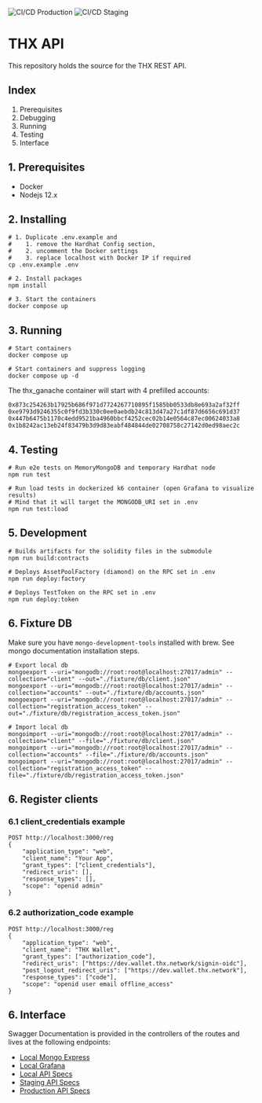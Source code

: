 ![CI/CD Production](https://github.com/thxprotocol/api/workflows/CI/CD%20Production/badge.svg)
![CI/CD Staging](https://github.com/thxprotocol/api/workflows/CI/CD%20Staging/badge.svg)

# THX API

This repository holds the source for the THX REST API.

## Index

1. Prerequisites
2. Debugging
3. Running
4. Testing
5. Interface

## 1. Prerequisites

-   Docker
-   Nodejs 12.x

## 2. Installing

```
# 1. Duplicate .env.example and
#    1. remove the Hardhat Config section,
#    2. uncomment the Docker settings
#    3. replace localhost with Docker IP if required
cp .env.example .env

# 2. Install packages
npm install

# 3. Start the containers
docker compose up

```

## 3. Running

```
# Start containers
docker compose up

# Start containers and suppress logging
docker compose up -d
```

The thx_ganache container will start with 4 prefilled accounts:

```
0x873c254263b17925b686f971d7724267710895f1585bb0533db8e693a2af32ff
0xe9793d9246355c0f9fd3b330c0ee0aebdb24c813d47a27c1df87d6656c691d37
0x447b6475b1170c4edd9521ba4960bbcf4252cec02b14e0564c87ec00624033a8
0x1b8242ac13eb24f83479b3d9d83eabf484844de02708758c27142d0ed98aec2c
```

## 4. Testing

```
# Run e2e tests on MemoryMongoDB and temporary Hardhat node
npm run test

# Run load tests in dockerized k6 container (open Grafana to visualize results)
# Mind that it will target the MONGODB_URI set in .env
npm run test:load
```

## 5. Development

```
# Builds artifacts for the solidity files in the submodule
npm run build:contracts

# Deploys AssetPoolFactory (diamond) on the RPC set in .env
npm run deploy:factory

# Deploys TestToken on the RPC set in .env
npm run deploy:token
```

## 6. Fixture DB

Make sure you have `mongo-development-tools` installed with brew. See mongo documentation installation steps.

```
# Export local db
mongoexport --uri="mongodb://root:root@localhost:27017/admin" --collection="client" --out="./fixture/db/client.json"
mongoexport --uri="mongodb://root:root@localhost:27017/admin" --collection="accounts" --out="./fixture/db/accounts.json"
mongoexport --uri="mongodb://root:root@localhost:27017/admin" --collection="registration_access_token" --out="./fixture/db/registration_access_token.json"

# Import local db
mongoimport --uri="mongodb://root:root@localhost:27017/admin" --collection="client" --file="./fixture/db/client.json"
mongoimport --uri="mongodb://root:root@localhost:27017/admin" --collection="accounts" --file="./fixture/db/accounts.json"
mongoimport --uri="mongodb://root:root@localhost:27017/admin" --collection="registration_access_token" --file="./fixture/db/registration_access_token.json"

```

## 6. Register clients

### 6.1 client_credentials example

```
POST http://localhost:3000/reg
{
    "application_type": "web",
    "client_name": "Your App",
    "grant_types": ["client_credentials"],
    "redirect_uris": [],
    "response_types": [],
    "scope": "openid admin"
}
```

### 6.2 authorization_code example

```
POST http://localhost:3000/reg
{
    "application_type": "web",
    "client_name": "THX Wallet",
    "grant_types": ["authorization_code"],
    "redirect_uris": ["https://dev.wallet.thx.network/signin-oidc"],
    "post_logout_redirect_uris": ["https://dev.wallet.thx.network"],
    "response_types": ["code"],
    "scope": "openid user email offline_access"
}
```

## 6. Interface

Swagger Documentation is provided in the controllers of the routes and lives at the following endpoints:

-   [Local Mongo Express](http://localhost:8081)
-   [Local Grafana](http://localhost:8082)
-   [Local API Specs](https://localhost:3000/v1/docs/)
-   [Staging API Specs](https://dev.api.thx.network/v1/docs/)
-   [Production API Specs](https://api.thx.network/v1/docs/)
